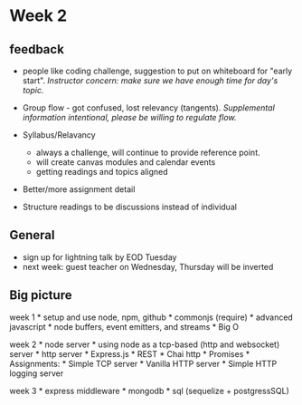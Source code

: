 # Week 2

## feedback

* people like coding challenge, suggestion to put on whiteboard for "early start". 
_Instructor concern: make sure we have enough time for day's topic._

* Group flow - got confused, lost relevancy (tangents). _Supplemental 
information intentional, please be willing to regulate flow._

* Syllabus/Relavancy
    * always a challenge, will continue to provide reference point.
    * will create canvas modules and calendar events
    * getting readings and topics aligned
    
* Better/more assignment detail

* Structure readings to be discussions instead of individual

## General

* sign up for lightning talk by EOD Tuesday
* next week: guest teacher on Wednesday, Thursday will be inverted

## Big picture

week 1
    * setup and use node, npm, github
    * commonjs (require)
    * advanced javascript
    * node buffers, event emitters, and streams
    * Big O

week 2
    * node server
        * using node as a tcp-based (http and websocket) server
        * http server
    * Express.js
    * REST
    * Chai http
    * Promises
    * Assignments:
        * Simple TCP server
        * Vanilla HTTP server
        * Simple HTTP logging server
        
week 3
    * express middleware
    * mongodb
    * sql (sequelize + postgressSQL)
    
    
    

